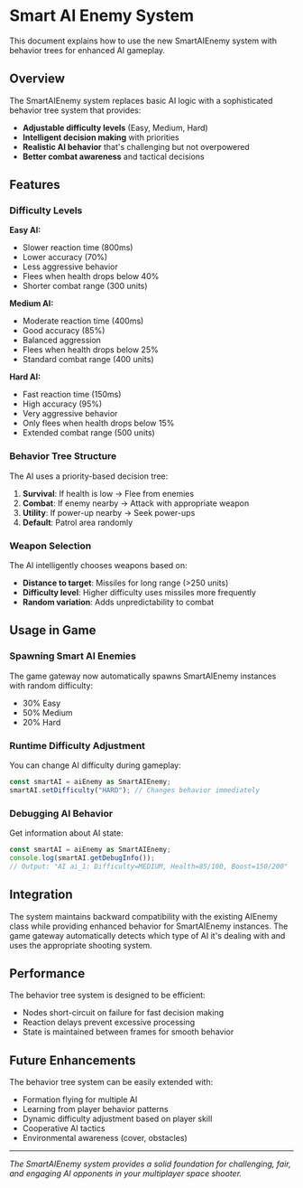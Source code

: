 # Smart AI Enemy System

This document explains how to use the new SmartAIEnemy system with behavior trees for enhanced AI gameplay.

## Overview

The SmartAIEnemy system replaces basic AI logic with a sophisticated behavior tree system that provides:

- **Adjustable difficulty levels** (Easy, Medium, Hard)
- **Intelligent decision making** with priorities
- **Realistic AI behavior** that's challenging but not overpowered
- **Better combat awareness** and tactical decisions

## Features

### Difficulty Levels

**Easy AI:**
- Slower reaction time (800ms)
- Lower accuracy (70%)
- Less aggressive behavior
- Flees when health drops below 40%
- Shorter combat range (300 units)

**Medium AI:**
- Moderate reaction time (400ms)
- Good accuracy (85%)
- Balanced aggression
- Flees when health drops below 25%
- Standard combat range (400 units)

**Hard AI:**
- Fast reaction time (150ms)
- High accuracy (95%)
- Very aggressive behavior
- Only flees when health drops below 15%
- Extended combat range (500 units)

### Behavior Tree Structure

The AI uses a priority-based decision tree:

1. **Survival**: If health is low → Flee from enemies
2. **Combat**: If enemy nearby → Attack with appropriate weapon
3. **Utility**: If power-up nearby → Seek power-ups
4. **Default**: Patrol area randomly

### Weapon Selection

The AI intelligently chooses weapons based on:
- **Distance to target**: Missiles for long range (>250 units)
- **Difficulty level**: Higher difficulty uses missiles more frequently
- **Random variation**: Adds unpredictability to combat

## Usage in Game

### Spawning Smart AI Enemies

The game gateway now automatically spawns SmartAIEnemy instances with random difficulty:
- 30% Easy
- 50% Medium  
- 20% Hard

### Runtime Difficulty Adjustment

You can change AI difficulty during gameplay:

```typescript
const smartAI = aiEnemy as SmartAIEnemy;
smartAI.setDifficulty("HARD"); // Changes behavior immediately
```

### Debugging AI Behavior

Get information about AI state:

```typescript
const smartAI = aiEnemy as SmartAIEnemy;
console.log(smartAI.getDebugInfo());
// Output: "AI ai_1: Difficulty=MEDIUM, Health=85/100, Boost=150/200"
```

## Integration

The system maintains backward compatibility with the existing AIEnemy class while providing enhanced behavior for SmartAIEnemy instances. The game gateway automatically detects which type of AI it's dealing with and uses the appropriate shooting system.

## Performance

The behavior tree system is designed to be efficient:
- Nodes short-circuit on failure for fast decision making
- Reaction delays prevent excessive processing
- State is maintained between frames for smooth behavior

## Future Enhancements

The behavior tree system can be easily extended with:
- Formation flying for multiple AI
- Learning from player behavior patterns
- Dynamic difficulty adjustment based on player skill
- Cooperative AI tactics
- Environmental awareness (cover, obstacles)

---

*The SmartAIEnemy system provides a solid foundation for challenging, fair, and engaging AI opponents in your multiplayer space shooter.*
